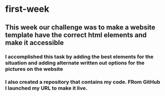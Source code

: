 # first-week

## This week our challenge was to make a website template have the correct html elements and make it accessible

### I accomplished this task by adding the best elements for the situation and adding alternate written out options for the pictures on the website

### I also created a repository that contains my code. FRom GitHub I launched my URL to make it live.
